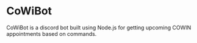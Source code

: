 # CoWiBot
CoWiBot is a discord bot built using Node.js for getting upcoming COWIN appointments based on commands.
